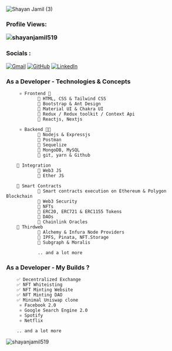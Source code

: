 ![Shayan Jamil (3)](https://user-images.githubusercontent.com/76084810/194741601-ff9d83c4-d981-4f78-80a3-140d9a31f264.png)

<div display="flex">
<div>
<h3> Profile Views: <p align="left"> <img src="https://komarev.com/ghpvc/?username=shayanjamil519&label=Profile%20views&color=0e75b6&style=flat" alt="shayanjamil519" /> </h3>
</div>
<div>
<h3>Socials : </h3>
<p align="left">
	<a href="mailto:shayanjamil500@gmail.com"><img src="https://img.icons8.com/bubbles/50/000000/gmail.png" alt="Gmail"/></a>
	<a href="https://github.com/ShayanJamil519"><img src="https://img.icons8.com/bubbles/50/000000/github.png" alt="GitHub"/></a>
	<a href="https://www.linkedin.com/in/shayan-jamil-4b99051ba//"><img src="https://img.icons8.com/bubbles/50/000000/linkedin.png" alt="LinkedIn"/></a>
<!-- 	<a href="https://twitter.com/ShayanJ81846859"><img src="https://img.icons8.com/bubbles/50/000000/twitter.png" alt="Twitter"/></a> -->
</p>
</div>
</div>




### As a Developer -  Technologies & Concepts

         ⚛ Frontend 🎨
                💠 HTML, CSS & Tailwind CSS
                💠 Bootstrap & Ant Design
                💠 Material UI & Chakra UI 
                💠 Redux / Redux toolkit / Context Api
                💠 Reactjs, Nextjs
                
         ⚛ Backend 👨‍💻
                💠 Nodejs & Expressjs
                💠 Postman
                💠 Sequelize
                💠 MongoDB, MySQL
                💠 git, yarn & Github
                
        🚀 Integration
                💠 Web3 JS
                💠 Ether JS
                
        📃 Smart Contracts
                💠 Smart contracts execution on Ethereum & Polygon Blockchain
                💠 Web3 Security
                💠 NFTs
                💠 ERC20, ERC721 & ERC1155 Tokens
                💠 DAOs
                💠 Chainlink Oracles
		💠 Thirdweb
                💠 Alchemy & Infura Node Providers
                💠 IPFS, Pinata, NFT.Storage
                💠 Subgraph & Moralis
                
                .. and a lot more

### As a Developer - My Builds ?
        
       
        ✅ Decentralized Exchange
        ✅ NFT Whiteisting
        ✅ NFT Minting Website
        ✅ NFT Minting DAO
        ✅ Minimal Uniswap clone 
         ⚛ Facebook 2.0
         ⚛ Google Search Engine 2.0
         ⚛ Spotify
         ⚛ Netflix 
        
        .. and a lot more 


<p><img align="left" src="https://github-readme-streak-stats.herokuapp.com/?user=shayanjamil519&" alt="shayanjamil519" /></p>


